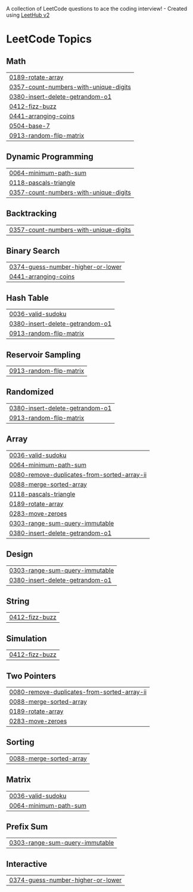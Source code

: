 A collection of LeetCode questions to ace the coding interview! - Created using [LeetHub v2](https://github.com/arunbhardwaj/LeetHub-2.0)
<!---LeetCode Topics Start-->
# LeetCode Topics
## Math
|  |
| ------- |
| [0189-rotate-array](https://github.com/Shashwatdwivedi30/Leetcode/tree/master/0189-rotate-array) |
| [0357-count-numbers-with-unique-digits](https://github.com/Shashwatdwivedi30/Leetcode/tree/master/0357-count-numbers-with-unique-digits) |
| [0380-insert-delete-getrandom-o1](https://github.com/Shashwatdwivedi30/Leetcode/tree/master/0380-insert-delete-getrandom-o1) |
| [0412-fizz-buzz](https://github.com/Shashwatdwivedi30/Leetcode/tree/master/0412-fizz-buzz) |
| [0441-arranging-coins](https://github.com/Shashwatdwivedi30/Leetcode/tree/master/0441-arranging-coins) |
| [0504-base-7](https://github.com/Shashwatdwivedi30/Leetcode/tree/master/0504-base-7) |
| [0913-random-flip-matrix](https://github.com/Shashwatdwivedi30/Leetcode/tree/master/0913-random-flip-matrix) |
## Dynamic Programming
|  |
| ------- |
| [0064-minimum-path-sum](https://github.com/Shashwatdwivedi30/Leetcode/tree/master/0064-minimum-path-sum) |
| [0118-pascals-triangle](https://github.com/Shashwatdwivedi30/Leetcode/tree/master/0118-pascals-triangle) |
| [0357-count-numbers-with-unique-digits](https://github.com/Shashwatdwivedi30/Leetcode/tree/master/0357-count-numbers-with-unique-digits) |
## Backtracking
|  |
| ------- |
| [0357-count-numbers-with-unique-digits](https://github.com/Shashwatdwivedi30/Leetcode/tree/master/0357-count-numbers-with-unique-digits) |
## Binary Search
|  |
| ------- |
| [0374-guess-number-higher-or-lower](https://github.com/Shashwatdwivedi30/Leetcode/tree/master/0374-guess-number-higher-or-lower) |
| [0441-arranging-coins](https://github.com/Shashwatdwivedi30/Leetcode/tree/master/0441-arranging-coins) |
## Hash Table
|  |
| ------- |
| [0036-valid-sudoku](https://github.com/Shashwatdwivedi30/Leetcode/tree/master/0036-valid-sudoku) |
| [0380-insert-delete-getrandom-o1](https://github.com/Shashwatdwivedi30/Leetcode/tree/master/0380-insert-delete-getrandom-o1) |
| [0913-random-flip-matrix](https://github.com/Shashwatdwivedi30/Leetcode/tree/master/0913-random-flip-matrix) |
## Reservoir Sampling
|  |
| ------- |
| [0913-random-flip-matrix](https://github.com/Shashwatdwivedi30/Leetcode/tree/master/0913-random-flip-matrix) |
## Randomized
|  |
| ------- |
| [0380-insert-delete-getrandom-o1](https://github.com/Shashwatdwivedi30/Leetcode/tree/master/0380-insert-delete-getrandom-o1) |
| [0913-random-flip-matrix](https://github.com/Shashwatdwivedi30/Leetcode/tree/master/0913-random-flip-matrix) |
## Array
|  |
| ------- |
| [0036-valid-sudoku](https://github.com/Shashwatdwivedi30/Leetcode/tree/master/0036-valid-sudoku) |
| [0064-minimum-path-sum](https://github.com/Shashwatdwivedi30/Leetcode/tree/master/0064-minimum-path-sum) |
| [0080-remove-duplicates-from-sorted-array-ii](https://github.com/Shashwatdwivedi30/Leetcode/tree/master/0080-remove-duplicates-from-sorted-array-ii) |
| [0088-merge-sorted-array](https://github.com/Shashwatdwivedi30/Leetcode/tree/master/0088-merge-sorted-array) |
| [0118-pascals-triangle](https://github.com/Shashwatdwivedi30/Leetcode/tree/master/0118-pascals-triangle) |
| [0189-rotate-array](https://github.com/Shashwatdwivedi30/Leetcode/tree/master/0189-rotate-array) |
| [0283-move-zeroes](https://github.com/Shashwatdwivedi30/Leetcode/tree/master/0283-move-zeroes) |
| [0303-range-sum-query-immutable](https://github.com/Shashwatdwivedi30/Leetcode/tree/master/0303-range-sum-query-immutable) |
| [0380-insert-delete-getrandom-o1](https://github.com/Shashwatdwivedi30/Leetcode/tree/master/0380-insert-delete-getrandom-o1) |
## Design
|  |
| ------- |
| [0303-range-sum-query-immutable](https://github.com/Shashwatdwivedi30/Leetcode/tree/master/0303-range-sum-query-immutable) |
| [0380-insert-delete-getrandom-o1](https://github.com/Shashwatdwivedi30/Leetcode/tree/master/0380-insert-delete-getrandom-o1) |
## String
|  |
| ------- |
| [0412-fizz-buzz](https://github.com/Shashwatdwivedi30/Leetcode/tree/master/0412-fizz-buzz) |
## Simulation
|  |
| ------- |
| [0412-fizz-buzz](https://github.com/Shashwatdwivedi30/Leetcode/tree/master/0412-fizz-buzz) |
## Two Pointers
|  |
| ------- |
| [0080-remove-duplicates-from-sorted-array-ii](https://github.com/Shashwatdwivedi30/Leetcode/tree/master/0080-remove-duplicates-from-sorted-array-ii) |
| [0088-merge-sorted-array](https://github.com/Shashwatdwivedi30/Leetcode/tree/master/0088-merge-sorted-array) |
| [0189-rotate-array](https://github.com/Shashwatdwivedi30/Leetcode/tree/master/0189-rotate-array) |
| [0283-move-zeroes](https://github.com/Shashwatdwivedi30/Leetcode/tree/master/0283-move-zeroes) |
## Sorting
|  |
| ------- |
| [0088-merge-sorted-array](https://github.com/Shashwatdwivedi30/Leetcode/tree/master/0088-merge-sorted-array) |
## Matrix
|  |
| ------- |
| [0036-valid-sudoku](https://github.com/Shashwatdwivedi30/Leetcode/tree/master/0036-valid-sudoku) |
| [0064-minimum-path-sum](https://github.com/Shashwatdwivedi30/Leetcode/tree/master/0064-minimum-path-sum) |
## Prefix Sum
|  |
| ------- |
| [0303-range-sum-query-immutable](https://github.com/Shashwatdwivedi30/Leetcode/tree/master/0303-range-sum-query-immutable) |
## Interactive
|  |
| ------- |
| [0374-guess-number-higher-or-lower](https://github.com/Shashwatdwivedi30/Leetcode/tree/master/0374-guess-number-higher-or-lower) |
<!---LeetCode Topics End-->